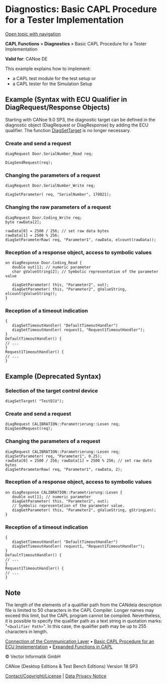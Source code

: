 # Diagnostics: Basic CAPL Procedure for a Tester Implementation

[Open topic with navigation](../../../../CANoeDEFamily.htm#Topics/CAPLFunctions/Diagnostics/CAPLfunctionsDiagnosticsTestImplementation.md)

**CAPL Functions** » **Diagnostics** » Basic CAPL Procedure for a Tester Implementation

**Valid for**: CANoe DE

This example explains how to implement:

- a CAPL test module for the test setup or
- a CAPL tester for the Simulation Setup

## Example (Syntax with ECU Qualifier in DiagRequest/Response Objects)

Starting with CANoe 9.0 SP3, the diagnostic target can be defined in the diagnostic object (DiagRequest or DiagResponse) by adding the ECU qualifier. The function [DiagSetTarget](Functions/CAPLfunctionDiagSetTarget.md) is no longer necessary.

### Create and send a request

```plaintext
diagRequest Door.SerialNumber_Read req;

DiagSendRequest(req);
```

### Changing the parameters of a request

```plaintext
diagRequest Door.SerialNumber_Write req;

diagSetParameter( req, "SerialNumber", 170821);
```

### Changing the raw parameters of a request

```plaintext
diagRequest Door.Coding_Write req;
byte rawData[2];

rawData[0] = 2500 / 256; // set raw data bytes
rawData[1] = 2500 % 256;
diagSetParameterRaw( req, "Parameter1", rawData, elcount(rawData));
```

### Reception of a response object, access to symbolic values

```plaintext
on diagResponse Door.Coding_Read {
   double out[1]; // numeric parameter
   char gValueString[2]; // Symbolic representation of the parameter value

   diagGetParameter( this, "Parameter2", out);
   diagGetParameter( this, "Parameter2", gValueString, elcount(gValueString));
}
```

### Reception of a timeout indication

```plaintext
{
   diagSetTimeoutHandler( "DefaultTimeoutHandler")
   diagSetTimeoutHandler( request1, "Request1TimeoutHandler");
}
DefaultTimeoutHandler() {
// ...
}
Request1TimeoutHandler() {
// ...
}
```

## Example (Deprecated Syntax)

### Selection of the target control device

```plaintext
diagSetTarget( "TestECU");
```

### Create and send a request

```plaintext
diagRequest CALIBRATION::Parametrierung::Lesen req;
DiagSendRequest(req);
```

### Changing the parameters of a request

```plaintext
diagRequest CALIBRATION::Parametrierung::Lesen req;
diagSetParameter( req, "Parameter1", 0.25);
rawData[0] = 2500 / 256; rawData[1] = 2500 % 256; // set raw data bytes
diagSetParameterRaw( req, "Parameter1", rawData, 2);
```

### Reception of a response object, access to symbolic values

```plaintext
on diagResponse CALIBRATION::Parametrierung::Lesen {
   double out[1]; // numeric parameter
   diagGetParameter( this, "Parameter2", out);
   // Symbolic representation of the parameter value.
   diagGetParameter( this, "Parameter2", gValueString, gStringLen);
}
```

### Reception of a timeout indication

```plaintext
{
   diagSetTimeoutHandler( "DefaultTimeoutHandler")
   diagSetTimeoutHandler( request1, "Request1TimeoutHandler");
}
DefaultTimeoutHandler() {
// ...
}
Request1TimeoutHandler() {
// ...
}
```

## Note

The length of the elements of a qualifier path from the CANdela description file is limited to 50 characters in the CAPL Compiler. Longer names may exceed this limit, but the CAPL program cannot be compiled. Nevertheless, it is possible to specify the qualifier path as a text string in quotation marks: "`<Qualifier Path>`". In this case, the qualifier path may be up to 255 characters in length.

[Connection of the Communication Layer](CAPLfunctionsDiagnosticsConnectionCommunicationLayer.md) • [Basic CAPL Procedure for an ECU Implementation](CAPLfunctionsDiagnosticsECUImplementation.md) • [Expanded Functions in CAPL](CAPLfunctionsDiagnosticsExpandedFunctions.md)

© Vector Informatik GmbH

CANoe (Desktop Editions & Test Bench Editions) Version 18 SP3

[Contact/Copyright/License](../../Shared/ContactCopyrightLicense.md) | [Data Privacy Notice](https://www.vector.com/int/en/company/get-info/privacy-policy/)